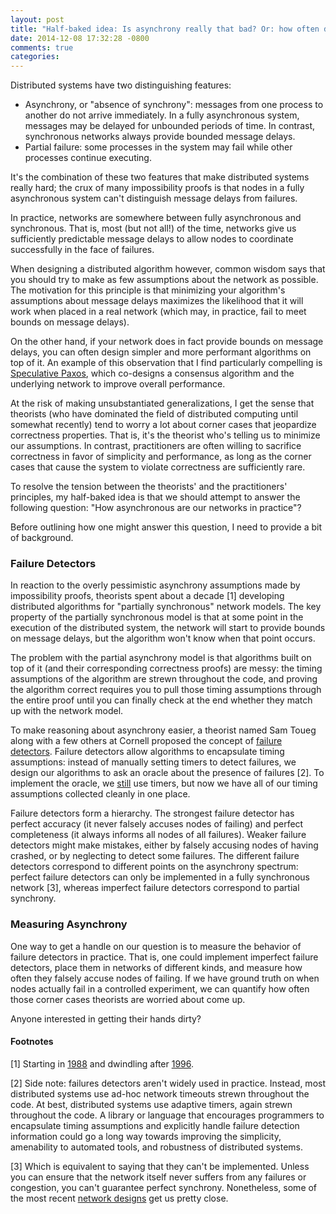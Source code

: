 ```yaml
---
layout: post
title: "Half-baked idea: Is asynchrony really that bad? Or: how often do failure detectors falsely accuse?"
date: 2014-12-08 17:32:28 -0800
comments: true
categories:
---
```


Distributed systems have two distinguishing features:

- Asynchrony, or "absence of synchrony": messages from one process to another
  do not arrive immediately. In a fully asynchronous system, messages may be
  delayed for unbounded periods of time. In contrast, synchronous
  networks always provide bounded message delays.
- Partial failure: some processes in the system may fail while other processes
  continue executing.

It's the combination of these two features that make distributed systems
really hard; the crux of many impossibility proofs is
that nodes in a fully asynchronous system can't distinguish message
delays from failures.

In practice, networks are somewhere between fully asynchronous and
synchronous. That is, most (but not all!) of the time, networks give us sufficiently predictable message
delays to allow nodes to coordinate successfully in the face of failures.

When designing a distributed algorithm however, common wisdom says that you should try to
make as few assumptions about the network as possible. The motivation for this
principle is that minimizing your algorithm's assumptions about message delays maximizes the likelihood that it will work when placed
in a real network (which may, in practice, fail to meet bounds on message delays).

On the other hand, if your network does in fact provide bounds
on message delays, you can often design simpler and more performant
algorithms on top of it. An example of this observation that I find particularly
compelling is [Speculative
Paxos](https://syslab.cs.washington.edu/research/specpaxos/index.html), which
co-designs a consensus algorithm and the underlying network to improve overall
performance.

At the risk of making unsubstantiated generalizations, I get the sense that
theorists (who have dominated the field of distributed computing until somewhat recently) tend
to worry a lot about corner cases that jeopardize correctness properties. That
is, it's the theorist who's telling us to minimize our assumptions.
In contrast, practitioners are often willing to sacrifice correctness in favor
of simplicity and performance, as long as the corner cases that cause the
system to violate correctness are sufficiently rare.

To resolve the tension between the theorists' and the practitioners' principles, my half-baked idea is that we
should attempt to answer the following question:
"How asynchronous are our networks in practice"?

Before outlining how one might answer this question, I need to provide a bit
of background.

### Failure Detectors

In reaction to the overly pessimistic asynchrony assumptions made by impossibility
proofs, theorists spent about a decade [1] developing distributed algorithms for "partially synchronous" network models.
The key property of the partially synchronous model is that at some point in the execution of the distributed system, the
network will start to provide bounds on message delays, but the algorithm
won't know when that point occurs.

The problem with the partial asynchrony model is that algorithms built on top
of it (and their corresponding correctness proofs) are messy: the timing assumptions of the algorithm are strewn throughout
the code, and proving the algorithm correct requires you to pull those timing
assumptions through the entire proof until you can finally check at the end
whether they match up with the network model.

To make reasoning about asynchrony easier, a theorist named Sam Toueg along
with a few others at Cornell proposed the concept of [failure detectors](https://www.cs.cornell.edu/home/sam/FDpapers/CT96-JACM.ps).
Failure detectors allow algorithms to encapsulate timing assumptions:
instead of manually setting timers to detect failures, we design our
algorithms to ask an oracle about the presence of failures [2]. To implement the oracle, we
[still](https://research.microsoft.com/en-us/people/weic/wdag97_hb.pdf) use timers,
but now we have all of our timing assumptions collected cleanly in one place.

Failure detectors form a hierarchy. The strongest failure detector has perfect
accuracy (it never falsely accuses nodes of failing) and perfect completeness
(it always informs all nodes of all failures). Weaker failure detectors might
make mistakes, either by falsely accusing nodes of having crashed, or by
neglecting to detect some failures. The different failure detectors
correspond to different points on the asynchrony spectrum: perfect failure
detectors can only be implemented in a fully synchronous network [3], whereas
imperfect failure detectors correspond to partial synchrony.

### Measuring Asynchrony

One way to get a handle on our question is to measure the behavior of failure detectors in practice.
That is, one could implement imperfect failure detectors,
place them in networks of different kinds, and measure how often they falsely
accuse nodes of failing. If we have ground truth on when nodes actually fail
in a controlled experiment, we can quantify how often those corner cases theorists
are worried about come up.

Anyone interested in getting their hands dirty?

#### Footnotes

[1] Starting in [1988](https://groups.csail.mit.edu/tds/papers/Lynch/jacm88.pdf) and dwindling after [1996](https://www.cs.cornell.edu/home/sam/FDpapers/CT96-JACM.ps).

[2] Side note: failures detectors aren't widely used in practice. Instead, most
distributed systems use ad-hoc network timeouts strewn throughout the code. At best, distributed systems use
adaptive timers, again strewn throughout the code. A library or language
that encourages programmers to encapsulate
timing assumptions and explicitly handle failure detection information could go a long
way towards improving the simplicity, amenability to automated tools, and robustness
of distributed systems.

[3] Which is equivalent to saying that they can't be implemented. Unless you
can ensure that the network itself never suffers from any failures or
congestion, you can't guarantee perfect synchrony. Nonetheless, some of the most recent [network designs](https://www.usenix.org/sites/default/files/conference/protected-files/vliu_nsdi13_slides.pdf) get us
pretty close.
